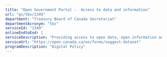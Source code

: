 ```yaml
---
title: "Open Government Portal -  Access to data and information"
url: "gc/tbs/1349"
department: "Treasury Board of Canada Secretariat"
departmentAcronym: "tbs"
serviceId: "1349"
onlineEndtoEnd: 1
serviceDescription: "Providing access to open data, open information and proactive disclosures to Canadians via open.canada.ca, as well as the ability to request data (suggest a dataset) and information (Access to information summaries)"
serviceUrl: "https://open.canada.ca/en/forms/suggest-dataset"
programDescription: "Digital Policy"
---
```

